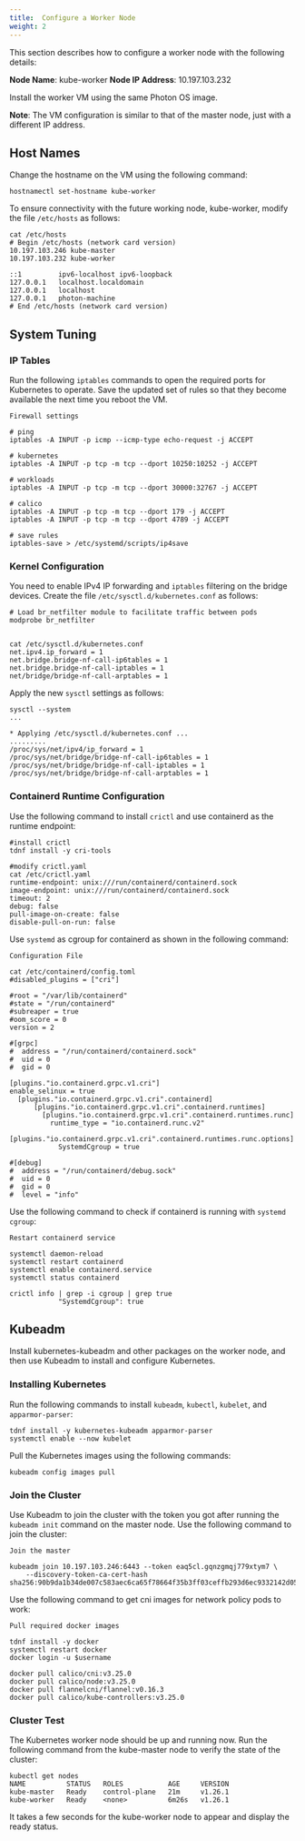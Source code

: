 ```yaml
---
title:  Configure a Worker Node
weight: 2
---
```


This section describes how to configure a worker node with the following details:

**Node Name**: kube-worker
**Node IP Address**: 10.197.103.232

Install the worker VM using the same Photon OS image.

**Note**: The VM configuration is similar to that of the master node, just with a different IP address.

## Host Names

Change the hostname on the VM using the following command:

```
hostnamectl set-hostname kube-worker
```   

To ensure connectivity with the future working node, kube-worker, modify the file `/etc/hosts` as follows: 

```
cat /etc/hosts
# Begin /etc/hosts (network card version)
10.197.103.246 kube-master
10.197.103.232 kube-worker
  
::1         ipv6-localhost ipv6-loopback
127.0.0.1   localhost.localdomain
127.0.0.1   localhost
127.0.0.1   photon-machine
# End /etc/hosts (network card version)
```

## System Tuning

### IP Tables

Run the following `iptables` commands to open the required ports for Kubernetes to operate.
Save the updated set of rules so that they become available the next time you reboot the VM.

	Firewall settings
```
# ping
iptables -A INPUT -p icmp --icmp-type echo-request -j ACCEPT
  
# kubernetes
iptables -A INPUT -p tcp -m tcp --dport 10250:10252 -j ACCEPT
  
# workloads
iptables -A INPUT -p tcp -m tcp --dport 30000:32767 -j ACCEPT
  
# calico
iptables -A INPUT -p tcp -m tcp --dport 179 -j ACCEPT
iptables -A INPUT -p tcp -m tcp --dport 4789 -j ACCEPT
  
# save rules
iptables-save > /etc/systemd/scripts/ip4save
```    

### Kernel Configuration

You need to enable IPv4 IP forwarding and `iptables` filtering on the bridge devices. Create the file `/etc/sysctl.d/kubernetes.conf` as follows: 

```
# Load br_netfilter module to facilitate traffic between pods
modprobe br_netfilter
 
 
cat /etc/sysctl.d/kubernetes.conf
net.ipv4.ip_forward = 1
net.bridge.bridge-nf-call-ip6tables = 1
net.bridge.bridge-nf-call-iptables = 1
net/bridge/bridge-nf-call-arptables = 1
```   

Apply the new `sysctl` settings as follows:

```
sysctl --system
...
 
* Applying /etc/sysctl.d/kubernetes.conf ...
.........
/proc/sys/net/ipv4/ip_forward = 1
/proc/sys/net/bridge/bridge-nf-call-ip6tables = 1
/proc/sys/net/bridge/bridge-nf-call-iptables = 1
/proc/sys/net/bridge/bridge-nf-call-arptables = 1
```

### Containerd Runtime Configuration

Use the following command to install `crictl` and use containerd as the runtime endpoint:

```
#install crictl
tdnf install -y cri-tools
 
#modify crictl.yaml
cat /etc/crictl.yaml
runtime-endpoint: unix:///run/containerd/containerd.sock
image-endpoint: unix:///run/containerd/containerd.sock
timeout: 2
debug: false
pull-image-on-create: false
disable-pull-on-run: false
```

Use `systemd` as cgroup for containerd as shown in the following command:


	Configuration File
```
cat /etc/containerd/config.toml
#disabled_plugins = ["cri"]
 
#root = "/var/lib/containerd"
#state = "/run/containerd"
#subreaper = true
#oom_score = 0
version = 2
 
#[grpc]
#  address = "/run/containerd/containerd.sock"
#  uid = 0
#  gid = 0
 
[plugins."io.containerd.grpc.v1.cri"]
enable_selinux = true
  [plugins."io.containerd.grpc.v1.cri".containerd]
      [plugins."io.containerd.grpc.v1.cri".containerd.runtimes]
        [plugins."io.containerd.grpc.v1.cri".containerd.runtimes.runc]
          runtime_type = "io.containerd.runc.v2"
          [plugins."io.containerd.grpc.v1.cri".containerd.runtimes.runc.options]
            SystemdCgroup = true
 
#[debug]
#  address = "/run/containerd/debug.sock"
#  uid = 0
#  gid = 0
#  level = "info"
```

Use the following command to check if containerd is running with `systemd cgroup`:

	Restart containerd service
```
systemctl daemon-reload
systemctl restart containerd
systemctl enable containerd.service
systemctl status containerd
 
crictl info | grep -i cgroup | grep true
            "SystemdCgroup": true

```   

## Kubeadm

Install kubernetes-kubeadm and other packages on the worker node, and then use Kubeadm to install and configure Kubernetes.

### Installing Kubernetes

Run the following commands to install `kubeadm`, `kubectl`, `kubelet`, and `apparmor-parser`:

```
tdnf install -y kubernetes-kubeadm apparmor-parser
systemctl enable --now kubelet
```
Pull the Kubernetes images using the following commands:

```
kubeadm config images pull
```

### Join the Cluster

Use Kubeadm to join the cluster with the token you got after running the `kubeadm init` command on the master node. Use the following command to join the cluster:

```
Join the master
```   
```
kubeadm join 10.197.103.246:6443 --token eaq5cl.gqnzgmqj779xtym7 \
    --discovery-token-ca-cert-hash sha256:90b9da1b34de007c583aec6ca65f78664f35b3ff03ceffb293d6ec9332142d05
```   
Use the following command to get cni images for network policy pods to work:

```
Pull required docker images
```   

```
tdnf install -y docker
systemctl restart docker
docker login -u $username
 
docker pull calico/cni:v3.25.0
docker pull calico/node:v3.25.0
docker pull flannelcni/flannel:v0.16.3
docker pull calico/kube-controllers:v3.25.0
```

### Cluster Test

The Kubernetes worker node should be up and running now. Run the following command from  the kube-master node to verify the state of the cluster:

```
kubectl get nodes
NAME          STATUS   ROLES           AGE     VERSION
kube-master   Ready    control-plane   21m     v1.26.1
kube-worker   Ready    <none>          6m26s   v1.26.1
```

It takes a few seconds for the kube-worker node to appear and display the ready status.
